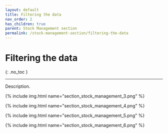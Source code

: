 ```yaml
---
layout: default
title: Filtering the data
nav_order: 2
has_children: true
parent: Stock Management section
permalink: /stock-management-section/filtering-the-data
---
```


# Filtering the data
{: .no_toc }

---

Description.

{% include img.html name="section_stock_management_3.png" %}

{% include img.html name="section_stock_management_4.png" %}

{% include img.html name="section_stock_management_5.png" %}

{% include img.html name="section_stock_management_6.png" %}
